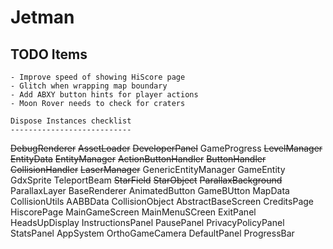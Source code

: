 # Jetman

TODO Items
----------

    - Improve speed of showing HiScore page
    - Glitch when wrapping map boundary
    - Add ABXY button hints for player actions
    - Moon Rover needs to check for craters

    Dispose Instances checklist
    ---------------------------
    
   ~~DebugRenderer~~
   ~~AssetLoader~~
   ~~DeveloperPanel~~
   GameProgress
   ~~LevelManager~~
   ~~EntityData~~
   ~~EntityManager~~
   ~~ActionButtonHandler~~
   ~~ButtonHandler~~
   ~~CollisionHandler~~
   ~~LaserManager~~
   GenericEntityManager
   GameEntity
   GdxSprite
   TeleportBeam
   ~~StarField~~
   ~~StarObject~~
   ~~ParallaxBackground~~
   ParallaxLayer
   BaseRenderer
   AnimatedButton
   GameBUtton
   MapData
   CollisionUtils
   AABBData
   CollisionObject
   AbstractBaseScreen
   CreditsPage
   HiscorePage
   MainGameScreen
   MainMenuSCreen
   ExitPanel
   HeadsUpDisplay
   InstructionsPanel
   PausePanel
   PrivacyPolicyPanel
   StatsPanel
   AppSystem
   OrthoGameCamera
   DefaultPanel
   ProgressBar

    
